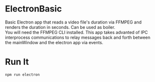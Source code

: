 # ElectronBasic
Basic Electron app that reads a video file's duration via FFMPEG and renders the duration in seconds. Can be used as boiler.  
You will need the FFMPEG CLI installed.  This app takes advanted of IPC interprocess communications to relay messages back and forth between the mainWindow and the electron app via events.  

#  Run It 
`npm run electron`
